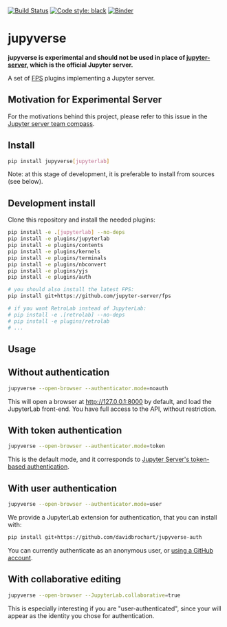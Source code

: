 [![Build Status](https://github.com/jupyter-server/jupyverse/workflows/CI/badge.svg)](https://github.com/jupyter-server/jupyverse/actions)
[![Code style: black](https://img.shields.io/badge/code%20style-black-000000.svg)](https://github.com/psf/black)
[![Binder](https://mybinder.org/badge_logo.svg)](https://mybinder.org/v2/gh/jupyter-server/jupyverse/HEAD?filepath=examples%2Fjupyverse.ipynb)

# jupyverse

**jupyverse is experimental and should not be used in place of
[jupyter-server](https://github.com/jupyter-server/jupyter_server), which is the official Jupyter server.**

A set of [FPS](https://github.com/jupyter-server/fps) plugins implementing a Jupyter server.


## Motivation for Experimental Server

For the motivations behind this project, please refer to this issue in the
[Jupyter server team compass](https://github.com/jupyter-server/team-compass/issues/11).

## Install

```bash
pip install jupyverse[jupyterlab]
```

Note: at this stage of development, it is preferable to install from sources (see below).

## Development install

Clone this repository and install the needed plugins:

```bash
pip install -e .[jupyterlab] --no-deps
pip install -e plugins/jupyterlab
pip install -e plugins/contents
pip install -e plugins/kernels
pip install -e plugins/terminals
pip install -e plugins/nbconvert
pip install -e plugins/yjs
pip install -e plugins/auth

# you should also install the latest FPS:
pip install git+https://github.com/jupyter-server/fps

# if you want RetroLab instead of JupyterLab:
# pip install -e .[retrolab] --no-deps
# pip install -e plugins/retrolab
# ...
```

## Usage

## Without authentication

```bash
jupyverse --open-browser --authenticator.mode=noauth
```

This will open a browser at http://127.0.0.1:8000 by default, and load the JupyterLab front-end.
You have full access to the API, without restriction.

## With token authentication

```bash
jupyverse --open-browser --authenticator.mode=token
```

This is the default mode, and it corresponds to
[Jupyter Server's token-based authentication](https://jupyter-server.readthedocs.io/en/latest/operators/security.html#security-in-the-jupyter-server).

## With user authentication

```bash
jupyverse --open-browser --authenticator.mode=user
```

We provide a JupyterLab extension for authentication, that you can install with:

```bash
pip install git+https://github.com/davidbrochart/jupyverse-auth
```

You can currently authenticate as an anonymous user, or
[using a GitHub account](https://github.com/davidbrochart/jupyverse-auth#authentication-with-github).

## With collaborative editing

```bash
jupyverse --open-browser --JupyterLab.collaborative=true
```

This is especially interesting if you are "user-authenticated", since your will appear as the
identity you chose for authentication.
